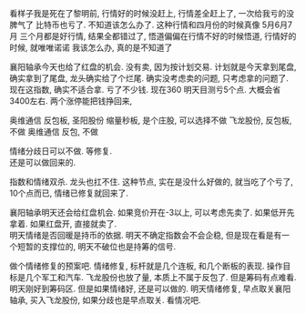 看样子我是死在了黎明前, 
行情好的时候没赶上, 行情差全赶上了, 一次给我亏的没脾气了
比特币也亏了. 不知道该怎么办了.
这种行情和四月份的时候真像
5月6月7月 三个月都是好行情, 结果全都错过了, 悟道偏偏在行情不好的时候悟道, 行情好的时候, 就唯唯诺诺
我该怎么办, 真的是不知道了


襄阳轴承今天也给了红盘的机会. 没有卖, 因为按计划交易. 
计划就是今天拿到尾盘, 确实拿到了尾盘, 龙头确实给了个烂尾. 
确实没考虑卖的问题, 只考虑拿的问题了. 现在这指数, 确实不适合拿. 亏了不少钱. 
现在360 明天目测亏5个点. 大概会省3400左右. 
两个涨停能把钱挣回来, 

奥维通信  反包板, 
圣阳股份 缩量秒板, 是个庄股, 可以选择不做
飞龙股份, 反包板, 不做
奥维通信 反包, 不做


情绪分歧日可以不做. 等修复.  
还是可以做回来的. 

指数和情绪双杀. 龙头也扛不住. 
这种节点, 实在是没什么好做的, 就当吃了个亏了, 10个点而已, 情绪已修复就回来了.  

襄阳轴承明天还会给红盘机会. 如果竞价开在-3以上, 可以考虑先卖了. 如果低开先拿着. 如果红盘开, 直接就卖了.  
明天情绪是否回暖是持币的依据. 
明天不确定指数会不会企稳, 但是现在看是有一个短暂的支撑位的, 明天不破位也是持筹的信号. 

做个情绪修复的预案吧. 情绪修复, 标杆就是几个连板, 和几个断板的表现. 操作目标是几个军工和汽车. 飞龙股份也放了量, 本质上不属于反包了. 但是筹码有点难看. 明天刚好到筹码区. 但是如果情绪好, 还是可以做的. 
明天情绪修复, 早点取关襄阳轴承, 买入飞龙股份, 如果分歧也是早点取关. 看情况吧. 
